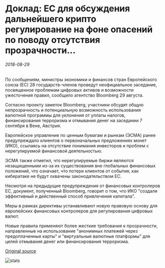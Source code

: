 # Доклад: ЕС для обсуждения дальнейшего крипто регулирование на фоне опасений по поводу отсутствия прозрачности...

###### 2018-08-29

По сообщениям, министры экономики и финансов стран Европейского союза (ЕС) 28 государств-членов проведут неофициальное заседание, посвященное проблемам цифровых активов и возможности ужесточения правил, сообщило агентство Bloomberg 29 августа.

Согласно проекту заметок Bloomberg, участники обсудят общую непрозрачность и потенциальную возможность использования валютной программы для уклонения от уплаты налогов, финансирования терроризма и отмывания денег на заседании 7 сентября в Вене, Австрия.

Европейское управление по ценным бумагам и рынкам (ЭСМА) ранее предупреждало клиентов о первоначальных предложениях монет (ИКО), ссылаясь на отсутствие понимания инвесторов и проблем с нерегулируемой финансовой деятельностью.

ЭСМА также отметил, что нерегулируемые биржи являются незащищенными из-за их существования вне глобальных финансовых положений, что означает, что потери клиентов от события, как кибератаке не будут охвачены законодательством ЕС.

Несмотря на предыдущие предупреждения от финансовых контролеров ЕС, документ, полученный Bloomberg, говорит о том, что ИКО "создали эффективный и действенный способ привлечения капитала".

Меры в рамках директивы устанавливают новую правовую основу для европейских финансовых контролеров для регулирования цифровых валют.

Новые правила применяют более жесткие требования к прозрачности, направленные на использование "анонимных платежей через предоплаченные карты" и "виртуальные валютные платформы" для целей отмывания денег или финансирования терроризма.

[Original source](https://cointelegraph.com/news/report-eu-to-discuss-further-crypto-regulation-amid-concerns-about-lack-of-transparency)

![stats](https://c.statcounter.com/11760860/0/a89fa40b/1/ "stats")